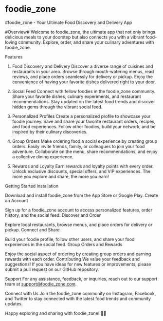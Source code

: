 # foodie_zone
#foodie_zone  - Your Ultimate Food Discovery and Delivery App

#Overview#
Welcome to foodie_zone, the ultimate app that not only brings delicious meals to your doorstep but also connects you with a vibrant food-loving community. Explore, order, and share your culinary adventures with foodie_zone.

Features
1. Food Discovery and Delivery
Discover a diverse range of cuisines and restaurants in your area. Browse through mouth-watering menus, read reviews, and place orders seamlessly for delivery or pickup. Enjoy the convenience of having your favorite dishes delivered right to your door.

2. Social Feed
Connect with fellow foodies in the foodie_zone community. Share your favorite dishes, culinary experiments, and restaurant recommendations. Stay updated on the latest food trends and discover hidden gems through the vibrant social feed.

3. Personalized Profiles
Create a personalized profile to showcase your foodie journey. Save and share your favorite restaurant orders, recipes, and food experiences. Follow other foodies, build your network, and be inspired by their culinary discoveries.

4. Group Orders
Make ordering food a social experience by creating group orders. Easily invite friends, family, or colleagues to join your food adventure. Collaborate on the menu, share recommendations, and enjoy a collective dining experience.

5. Rewards and Loyalty
Earn rewards and loyalty points with every order. Unlock exclusive discounts, special offers, and VIP experiences. The more you explore and share, the more you earn!

Getting Started
Installation

Download and install foodie_zone from the App Store or Google Play.
Create an Account

Sign up for a foodie_zone account to access personalized features, order history, and the social feed.
Discover and Order

Explore local restaurants, browse menus, and place orders for delivery or pickup.
Connect and Share

Build your foodie profile, follow other users, and share your food experiences in the social feed.
Group Orders and Rewards

Enjoy the social aspect of ordering by creating group orders and earning rewards with each order.
Contributing
We value your feedback and suggestions! If you have ideas for new features or improvements, please submit a pull request on our GitHub repository.

Support
For any assistance, feedback, or inquiries, reach out to our support team at support@foodie_zone.com.

Connect with Us
Join the foodie_zone community on Instagram, Facebook, and Twitter to stay connected with the latest food trends and community updates.

Happy exploring and sharing with foodie_zone! 🍔📸
